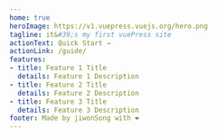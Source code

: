 ```yaml
---
home: true
heroImage: https://v1.vuepress.vuejs.org/hero.png
tagline: it&#39;s my first vuePress site
actionText: Quick Start →
actionLink: /guide/
features:
- title: Feature 1 Title
  details: Feature 1 Description
- title: Feature 2 Title
  details: Feature 2 Description
- title: Feature 3 Title
  details: Feature 3 Description
footer: Made by jiwonSong with ❤️
---
```

